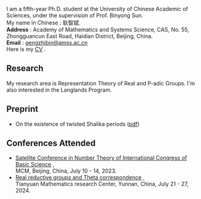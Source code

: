 I am a fifth-year Ph.D. student at the University of Chinese Academic of Sciences, under the supervision of Prof. Binyong Sun.  
My name in Chinese : 耿智斌.  
**Address** : Academy of Mathematics and Systems Science, CAS, No. 55, Zhongguancun East Road, Haidian District, Beijing, China.  
**Email** : gengzhibin@amss.ac.cn  
Here is my [<u>CV</u>](./Curriculum_V) .

## Research
My research area is Representation Theory of Real and P-adic Groups. I'm also interested in the Langlands Program. 

## Preprint
- On the existence of twisted Shalika periods ([<u>pdf</u>](./Curriculum_V))

## Conferences Attended
- [<u>Satellite Conference in Number Theory of International Congress of Basic Science</u>](https://satelliteconference2023.casconf.cn/) ,                
  MCM, Beijing, China, July 10 - 14, 2023.  
- [<u>Real reductive groups and Theta correspondence</u>](http://tianyuan.amss.ac.cn/ztyt/info/2024/145230.html) ,        
  Tianyuan Mathematics research Center, Yunnan, China, July 21 - 27, 2024.   
